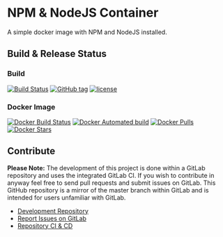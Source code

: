 # NPM & NodeJS Container

A simple docker image with NPM and NodeJS installed.

## Build & Release Status

### Build

[![Build Status](https://gitlab.com/TheYorkshireDev/npm-container/badges/master/build.svg)](https://gitlab.com/TheYorkshireDev/npm-container/pipelines) [![GitHub tag](https://img.shields.io/github/tag/theyorkshiredev/npm-container.svg)](https://github.com/theyorkshiredev/npm-container/releases) [![license](https://img.shields.io/github/license/theyorkshiredev/npm-container.svg)](https://github.com/theyorkshiredev/npm-container/blob/master/LICENCE)

### Docker Image

[![Docker Build Status](https://img.shields.io/docker/build/theyorkshiredev/npm-container.svg)](https://hub.docker.com/r/theyorkshiredev/npm-container/) [![Docker Automated build](https://img.shields.io/docker/automated/theyorkshiredev/npm-container.svg)](https://hub.docker.com/r/theyorkshiredev/npm-container/) [![Docker Pulls](https://img.shields.io/docker/pulls/theyorkshiredev/npm-container.svg)](https://hub.docker.com/r/theyorkshiredev/npm-container/) [![Docker Stars](https://img.shields.io/docker/stars/theyorkshiredev/npm-container.svg)](https://hub.docker.com/r/theyorkshiredev/npm-container/)

## Contribute

**Please Note:** The development of this project is done within a GitLab repository and uses the integrated GitLab CI. If you wish to contribute in anyway feel free to send pull requests and submit issues on GitLab. This GitHub repository is a mirror of the master branch within GitLab and is intended for users unfamiliar with GitLab.

* [Development Repository](https://gitlab.com/TheYorkshireDev/npm-container)
* [Report Issues on GitLab](https://gitlab.com/TheYorkshireDev/npm-container/issues)
* [Repository CI & CD](https://gitlab.com/TheYorkshireDev/npm-container/pipelines)

